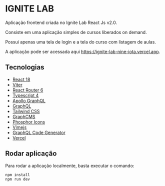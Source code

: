 # IGNITE LAB

Aplicação frontend criada no Ignite Lab React Js v2.0.

Consiste em uma aplicação simples de cursos liberados on demand.

Possui apenas uma tela de login e a tela do curso com listagem de aulas.

A aplicação pode ser acessada aqui https://ignite-lab-nine-iota.vercel.app.

## Tecnologias

- [React 18](https://pt-br.reactjs.org)
- [Viter](https://vitejs.dev)
- [React Router 6](https://reactrouter.com)
- [Typescript 4](https://www.typescriptlang.org)
- [Apollo GraphQL](https://www.apollographql.com)
- [GraphQL](https://graphql.org)
- [Tailwind CSS](https://tailwindcss.com)
- [GraphCMS](https://graphcms.com)
- [Phosphor Icons](https://phosphoricons.com)
- [Vimejs](https://vimejs.com)
- [GraphQL Code Generator](https://www.graphql-code-generator.com)
- [Vercel](https://vercel.com)

## Rodar aplicação

Para rodar a aplicação localmente, basta executar o comando:

```bash
npm install
npm run dev
```
